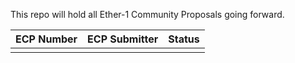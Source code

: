 This repo will hold all Ether-1 Community Proposals going forward.

| ECP Number | ECP Submitter  | Status  |
| :---:   | :-: | :-: |
|  |  |  |
